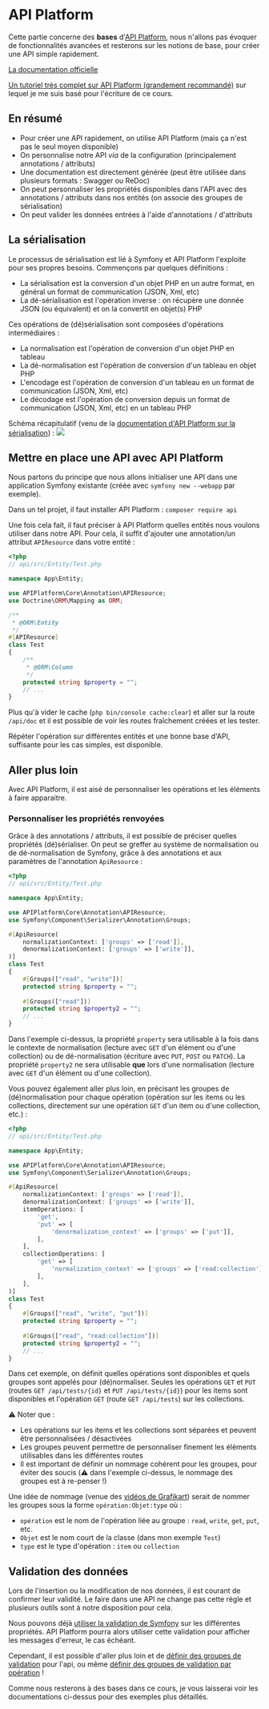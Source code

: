 # API Platform

Cette partie concerne des **bases** d'[API Platform](https://api-platform.com/), nous n'allons pas évoquer de fonctionnalités avancées et resterons sur les notions de base, pour créer une API simple rapidement.

[La documentation officielle](https://api-platform.com/)

[Un tutoriel très complet sur API Platform (grandement recommandé)](https://grafikart.fr/formations/api-plaform) sur lequel je me suis basé pour l'écriture de ce cours.

## En résumé

- Pour créer une API rapidement, on utilise API Platform (mais ça n'est pas le seul moyen disponible)
- On personnalise notre API *via* de la configuration (principalement annotations / attributs)
- Une documentation est directement générée (peut être utilisée dans plusieurs formats : Swagger ou ReDoc)
- On peut personnaliser les propriétés disponibles dans l'API avec des annotations / attributs dans nos entités (on associe des groupes de sérialisation)
- On peut valider les données entrées à l'aide d'annotations / d'attributs

## La sérialisation

Le processus de sérialisation est lié à Symfony et API Platform l'exploite pour ses propres besoins. Commençons par quelques définitions :

- La sérialisation est la conversion d'un objet PHP en un autre format, en général un format de communication (JSON, Xml, etc)
- La dé-sérialisation est l'opération inverse : on récupère une donnée JSON (ou équivalent) et on la convertit en objet(s) PHP

Ces opérations de (dé)sérialisation sont composées d'opérations intermédiaires :

- La normalisation est l'opération de conversion d'un objet PHP en tableau
- La dé-normalisation est l'opération de conversion d'un tableau en objet PHP
- L'encodage est l'opération de conversion d'un tableau en un format de communication (JSON, Xml, etc)
- Le décodage est l'opération de conversion depuis un format de communication (JSON, Xml, etc) en un tableau PHP

Schéma récapitulatif (venu de la [documentation d'API Platform sur la sérialisation](https://api-platform.com/docs/core/serialization/)) :
![](https://api-platform.com/static/f5bf57af8c8a3275d8ba1c9ced6e890d/39a20/SerializerWorkflow.png)

## Mettre en place une API avec API Platform

Nous partons du principe que nous allons initialiser une API dans une application Symfony existante (créée avec `symfony new --webapp` par exemple).

Dans un tel projet, il faut installer API Platform : `composer require api`

Une fois cela fait, il faut préciser à API Platform quelles entités nous voulons utiliser dans notre API. Pour cela, il suffit d'ajouter une annotation/un attribut `APIResource` dans votre entité :

```php
<?php
// api/src/Entity/Test.php

namespace App\Entity;

use APIPlatform\Core\Annotation\APIResource;
use Doctrine\ORM\Mapping as ORM;

/**
 * @ORM\Entity
 */
#[APIResource]
class Test 
{
    /**
     * @ORM\Column 
     */
    protected string $property = "";
    // ...
}
```

Plus qu'à vider le cache (`php bin/console cache:clear`) et aller sur la route `/api/doc` et il est possible de voir les routes fraîchement créées et les tester.

Répéter l'opération sur différentes entités et une bonne base d'API, suffisante pour les cas simples, est disponible.

## Aller plus loin

Avec API Platform, il est aisé de personnaliser les opérations et les éléments à faire apparaitre.

### Personnaliser les propriétés renvoyées

Grâce à des annotations / attributs, il est possible de préciser quelles propriétés (dé)sérialiser. On peut se greffer au système de normalisation ou de dé-normalisation de Symfony, grâce à des annotations et aux paramètres de l'annotation `ApiResource` :

```php
<?php
// api/src/Entity/Test.php

namespace App\Entity;

use APIPlatform\Core\Annotation\APIResource;
use Symfony\Component\Serializer\Annotation\Groups;

#[ApiResource(
    normalizationContext: ['groups' => ['read']],
    denormalizationContext: ['groups' => ['write']],
)]
class Test 
{
    #[Groups(["read", "write"])]
    protected string $property = "";
    
    #[Groups(["read"])]
    protected string $property2 = "";
    // ...
}
```

Dans l'exemple ci-dessus, la propriété `property` sera utilisable à la fois dans le contexte de normalisation (lecture avec `GET` d'un élément ou d'une collection) ou de dé-normalisation (écriture avec `PUT`, `POST` ou `PATCH`). La propriété `property2` ne sera utilisable **que** lors d'une normalisation (lecture avec `GET` d'un élément ou d'une collection).

Vous pouvez également aller plus loin, en précisant les groupes de (dé)normalisation pour chaque opération (opération sur les items ou les collections, directement sur une opération `GET` d'un item ou d'une collection, etc.) :

```php
<?php
// api/src/Entity/Test.php

namespace App\Entity;

use APIPlatform\Core\Annotation\APIResource;
use Symfony\Component\Serializer\Annotation\Groups;

#[ApiResource(
    normalizationContext: ['groups' => ['read']],
    denormalizationContext: ['groups' => ['write']],
    itemOperations: [
        'get',
        'put' => [
            'denormalization_context' => ['groups' => ['put']],
        ],
    ],
    collectionOperations: [
        'get' => [
            'normalization_context' => ['groups' => ['read:collection']],
        ],
    ],
)]
class Test 
{
    #[Groups(["read", "write", "put"])]
    protected string $property = "";
    
    #[Groups(["read", "read:collection"])]
    protected string $property2 = "";
    // ...
}
```

Dans cet exemple, on définit quelles opérations sont disponibles et quels groupes sont appelés pour (dé)normaliser. Seules les opérations `GET` et `PUT` (routes `GET /api/tests/{id}` et `PUT /api/tests/{id}`) pour les items sont disponibles et l'opération `GET` (route `GET /api/tests`) sur les collections.

:warning: Noter que :

- Les opérations sur les items et les collections sont séparées et peuvent être personnalisées / désactivées
- Les groupes peuvent permettre de personnaliser finement les éléments utilisables dans les différentes routes
- Il est important de définir un nommage cohérent pour les groupes, pour éviter des soucis (:warning: dans l'exemple ci-dessus, le nommage des groupes est à re-penser !)

Une idée de nommage (venue des [vidéos de Grafikart](https://grafikart.fr/tutoriels/api-platform-serialisation-1904)) serait de nommer les groupes sous la forme `opération:Objet:type` où :

- `opération` est le nom de l'opération liée au groupe : `read`, `write`, `get`, `put`, etc.
- `Objet` est le nom court de la classe (dans mon exemple `Test`)
- `type` est le type d'opération : `item` ou `collection`


## Validation des données

Lors de l'insertion ou la modification de nos données, il est courant de confirmer leur validité. Le faire dans une API ne change pas cette règle et plusieurs outils sont à notre disposition pour cela.

Nous pouvons déjà [utiliser la validation de Symfony](25-formulaires.html#validation) sur les différentes propriétés. API Platform pourra alors utiliser cette validation pour afficher les messages d'erreur, le cas échéant.

Cependant, il est possible d'aller plus loin et de [définir des groupes de validation](https://api-platform.com/docs/core/validation/#using-validation-groups) pour l'api, ou même [définir des groupes de validation par opération](https://api-platform.com/docs/core/validation/#using-validation-groups-on-operations) !

Comme nous resterons à des bases dans ce cours, je vous laisserai voir les documentations ci-dessus pour des exemples plus détaillés.
